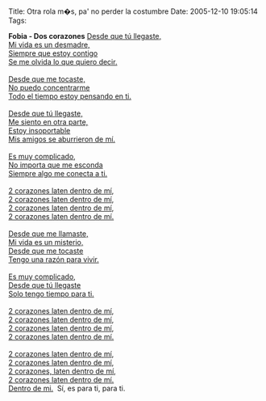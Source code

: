 Title: Otra rola m�s, pa' no perder la costumbre
Date: 2005-12-10 19:05:14
Tags: 

<strong>Fobia - Dos corazones</strong> <a href="http://damog.nipl.net/misc/Fobia_-_Dos_corazones.mp3" target="_blank">Desde que tú llegaste, <br/> Mi vida es un desmadre, <br/> Siempre que estoy contigo <br/> Se me olvida lo que quiero decir. <br/><br/> Desde que me tocaste, <br/> No puedo concentrarme <br/> Todo el tiempo estoy pensando en ti. <br/><br/> Desde que tú llegaste, <br/> Me siento en otra parte, <br/> Estoy insoportable  <br/> Mis amigos se aburrieron de mí. <br/><br/> Es muy complicado, <br/> No importa que me esconda  <br/> Siempre algo me conecta a ti. <br/><br/> 2 corazones laten dentro de mí, <br/> 2 corazones laten dentro de mí, <br/> 2 corazones laten dentro de mí, <br/> 2 corazones laten dentro de mí. <br/><br/> Desde que me llamaste, <br/> Mi vida es un misterio, <br/> Desde que me tocaste  <br/> Tengo una razón para vivir. <br/><br/> Es muy complicado, <br/> Desde que tú llegaste <br/> Solo tengo tiempo para ti. <br/><br/> 2 corazones laten dentro de mí, <br/> 2 corazones laten dentro de mí, <br/> 2 corazones laten dentro de mí, <br/> 2 corazones laten dentro de mí. <br/><br/> 2 corazones laten dentro de mí, <br/> 2 corazones laten dentro de mí, <br/> 2 corazones, laten dentro de mí, <br/> 2 corazones laten dentro de mí. <br/> Dentro de mi.</a>          Sí, es para ti, para ti. <br/><br/>
